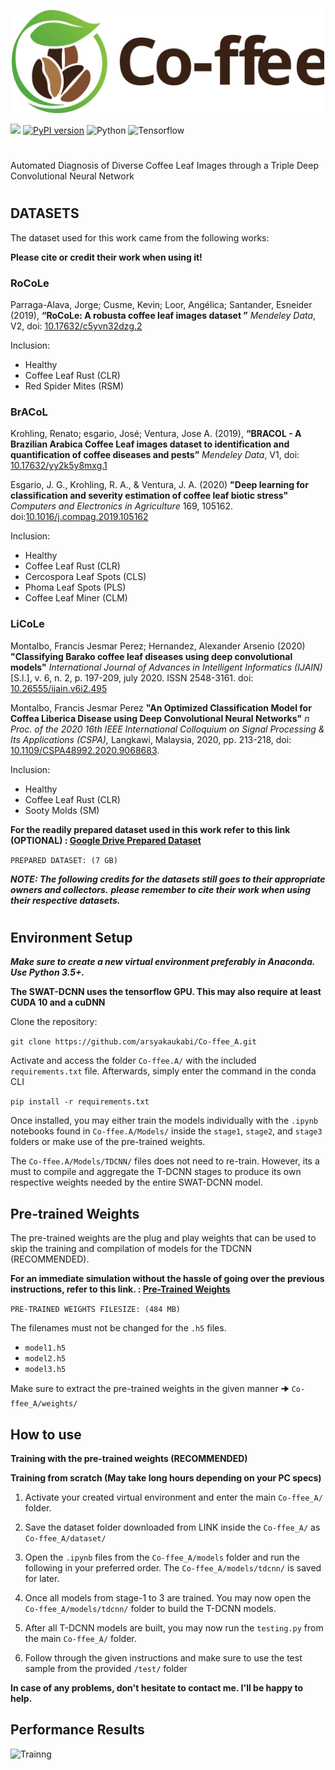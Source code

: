 <p align="center">
  <img width="500" alt="logo" src="Images\logo2.svg"/>
</p>

[![](https://img.shields.io/badge/ID%20Team-C22_PC377-blue)](https://github.com/xrizer/Co-ffee)
[![PyPI version](https://badge.fury.io/py/autokeras.svg)](https://badge.fury.io/py/autokeras)
![Python](https://img.shields.io/badge/python-v3.9.0+-success.svg)
![Tensorflow](https://img.shields.io/badge/tensorflow-v2.8.0+-success.svg)


#
Automated Diagnosis of Diverse Coffee Leaf Images through a Triple Deep Convolutional Neural Network
#

## DATASETS ##

<p>The dataset used for this work came from the following works:</p>

**Please cite or credit their work when using it!** 

### **RoCoLe** 
<p>Parraga-Alava, Jorge; Cusme, Kevin; Loor, Angélica; Santander, Esneider (2019), 
<b>“RoCoLe: A robusta coffee leaf images dataset ”</b>
<i>Mendeley Data</i>, V2, doi: <a target=_blank href="http://dx.doi.org/10.17632/c5yvn32dzg.2">10.17632/c5yvn32dzg.2</a></p>

Inclusion: 
- Healthy
- Coffee Leaf Rust (CLR)
- Red Spider Mites (RSM) 

### **BrACoL** 
<p>Krohling, Renato; esgario, José; Ventura, Jose A. (2019),
<b>“BRACOL - A Brazilian Arabica Coffee Leaf images dataset to identification and quantification of coffee diseases and pests”</b>
<i>Mendeley Data</i>, V1, doi: <a target=_blank href="http://dx.doi.org/10.17632/yy2k5y8mxg.1">10.17632/yy2k5y8mxg.1</a></p>

<p>Esgario, J. G., Krohling, R. A., & Ventura, J. A. (2020) 
<b>"Deep learning for classification and severity estimation of coffee leaf biotic stress"</b>
<i>Computers and Electronics in Agriculture</i>
169, 105162. doi:<a href="https://doi.org/10.1016/j.compag.2019.105162">10.1016/j.compag.2019.105162</a></p>

Inclusion: 
- Healthy
- Coffee Leaf Rust (CLR)
- Cercospora Leaf Spots (CLS)
- Phoma Leaf Spots (PLS)
- Coffee Leaf Miner (CLM)

### **LiCoLe**
<p>Montalbo, Francis Jesmar Perez; Hernandez, Alexander Arsenio (2020) 
<b>"Classifying Barako coffee leaf diseases using deep convolutional models"</b>
<i>International Journal of Advances in Intelligent Informatics (IJAIN)</i>
[S.l.], v. 6, n. 2, p. 197-209, july 2020. ISSN 2548-3161. doi: <a href="https://doi.org/10.26555/ijain.v6i2.495">10.26555/ijain.v6i2.495</a></p>

<p>Montalbo, Francis Jesmar Perez
<b>"An Optimized Classification Model for Coffea Liberica Disease using Deep Convolutional Neural Networks"</b>
<i>n Proc. of the 2020 16th IEEE International Colloquium on Signal Processing & Its Applications (CSPA),</i> 
  Langkawi, Malaysia, 2020, pp. 213-218, doi: <a href="https://ieeexplore.ieee.org/document/9068683">10.1109/CSPA48992.2020.9068683</a>.</p>

Inclusion: 
- Healthy
- Coffee Leaf Rust (CLR)
- Sooty Molds (SM)

**For the readily prepared dataset used in this work refer to this link (OPTIONAL) : <a target=blank_ href="https://drive.google.com/drive/folders/1-CE_k_GMds2kOJDB-WfG_CCh3JN3w_ZI?usp=sharing">Google Drive Prepared Dataset<a/>** 
  
`PREPARED DATASET: (7 GB)`

***NOTE: The following credits for the datasets still goes to their appropriate owners and collectors.*** 
***please remember to cite their work when using their respective datasets.***
#

## Environment Setup

***Make sure to create a new virtual environment preferably in Anaconda. Use Python 3.5+.***


**The SWAT-DCNN uses the tensorflow GPU. This may also require at least CUDA 10 and a cuDNN**

Clone the repository:

```git clone https://github.com/arsyakaukabi/Co-ffee_A.git```

Activate and access the folder `Co-ffee.A/` with the included `requirements.txt` file. Afterwards, simply enter the command in the conda CLI 

```pip install -r requirements.txt```

Once installed, you may either train the models individually with the `.ipynb` notebooks found in `Co-ffee.A/Models/` inside the `stage1`, `stage2`, and `stage3` folders or make use of the pre-trained weights.

The `Co-ffee.A/Models/TDCNN/` files does not need to re-train. However, its a must to compile and aggregate the T-DCNN stages to produce its own respective weights needed by the entire SWAT-DCNN model.

## Pre-trained Weights ##

<p>The pre-trained weights are the plug and play weights that can be used to skip the training and compilation of models for the TDCNN (RECOMMENDED).</p>

**For an immediate simulation without the hassle of going over the previous instructions, refer to this link. : <a href="https://drive.google.com/file/d/1JNvYlat8mmpNyd3sS_QgQ5zVVEImFFjc/view?usp=sharing">Pre-Trained Weights</a>**

`PRE-TRAINED WEIGHTS FILESIZE: (484 MB)`

The filenames must not be changed for the `.h5` files.

- `model1.h5`
- `model2.h5`
- `model3.h5`

Make sure to extract the pre-trained weights in the given manner 🠊 `Co-ffee_A/weights/`

## How to use 

**Training with the pre-trained weights (RECOMMENDED)**

**Training from scratch (May take long hours depending on your PC specs)**

1. Activate your created virtual environment and enter the main `Co-ffee_A/` folder.

2. Save the dataset folder downloaded from LINK inside the `Co-ffee_A/` as `Co-ffee_A/dataset/`

3. Open the `.ipynb` files from the `Co-ffee_A/models` folder and run the following in your preferred order. The `Co-ffee_A/models/tdcnn/` is saved for later.

4. Once all models from stage-1 to 3 are trained. You may now open the `Co-ffee_A/models/tdcnn/` folder to build the T-DCNN models.

5. After all T-DCNN models are built, you may now run the `testing.py` from the main `Co-ffee_A/` folder.

6. Follow through the given instructions and make sure to use the test sample from the provided `/test/` folder

**In case of any problems, don't hesitate to contact me. I'll be happy to help.** 

## Performance Results ##

![Trainng](History/Model_History.svg)




